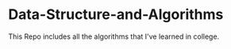 # Data-Structure-and-Algorithms
This Repo includes all the algorithms that I've learned in college.
